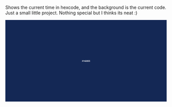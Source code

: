 Shows the current time in hexcode, and the background is the current code. 
Just a small little project. Nothing special but I thinks its neat :)

![hex-o-clock demo gif](hexoclock.gif)
